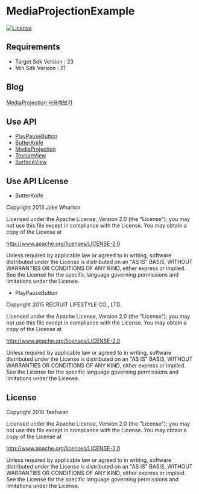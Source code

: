 # MediaProjectionExample
[![License](https://img.shields.io/hexpm/l/plug.svg)]()

## Requirements
- Target Sdk Version : 23
- Min Sdk Version : 21

## Blog
[MediaProjection 사용해보기](http://thdev.tech/Android-MediaProjection-Exmple/)

## Use API
- [PlayPauseButton](https://github.com/recruit-lifestyle/PlayPauseButton)
- [ButterKnife](http://jakewharton.github.io/butterknife/)
- [MediaProjection](http://developer.android.com/reference/android/media/projection/package-summary.html)
- [TextureView](http://developer.android.com/reference/android/view/TextureView.html)
- [SurfaceView](http://developer.android.com/reference/android/view/SurfaceView.html)


## Use API License
- ButterKnife

Copyright 2013 Jake Wharton

Licensed under the Apache License, Version 2.0 (the "License");
you may not use this file except in compliance with the License.
You may obtain a copy of the License at

   http://www.apache.org/licenses/LICENSE-2.0

Unless required by applicable law or agreed to in writing, software
distributed under the License is distributed on an "AS IS" BASIS,
WITHOUT WARRANTIES OR CONDITIONS OF ANY KIND, either express or implied.
See the License for the specific language governing permissions and
limitations under the License.

- PlayPauseButton

Copyright 2015 RECRUIT LIFESTYLE CO., LTD.

Licensed under the Apache License, Version 2.0 (the "License");
you may not use this file except in compliance with the License.
You may obtain a copy of the License at

   http://www.apache.org/licenses/LICENSE-2.0

Unless required by applicable law or agreed to in writing, software
distributed under the License is distributed on an "AS IS" BASIS,
WITHOUT WARRANTIES OR CONDITIONS OF ANY KIND, either express or implied.
See the License for the specific language governing permissions and
limitations under the License.

## License

Copyright 2016 Taehwan

Licensed under the Apache License, Version 2.0 (the "License");
you may not use this file except in compliance with the License.
You may obtain a copy of the License at

   http://www.apache.org/licenses/LICENSE-2.0

Unless required by applicable law or agreed to in writing, software
distributed under the License is distributed on an "AS IS" BASIS,
WITHOUT WARRANTIES OR CONDITIONS OF ANY KIND, either express or implied.
See the License for the specific language governing permissions and
limitations under the License.
